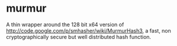 murmur
===

A thin wrapper around the 128 bit x64 version of http://code.google.com/p/smhasher/wiki/MurmurHash3, a fast, non cryptographically secure but well distributed hash function.
